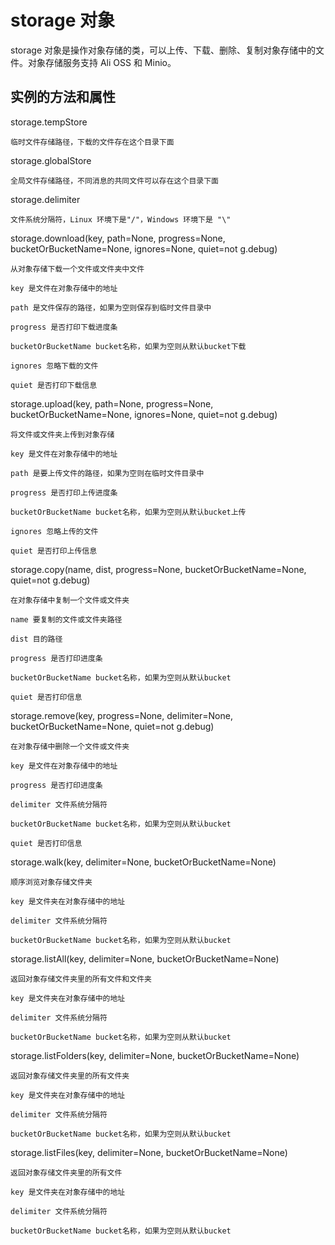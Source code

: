 # storage 对象

storage 对象是操作对象存储的类，可以上传、下载、删除、复制对象存储中的文件。对象存储服务支持 Ali OSS 和 Minio。

## 实例的方法和属性

storage.tempStore

    临时文件存储路径，下载的文件存在这个目录下面

storage.globalStore

    全局文件存储路径，不同消息的共同文件可以存在这个目录下面

storage.delimiter

    文件系统分隔符，Linux 环境下是"/"，Windows 环境下是 "\"

storage.download(key, path=None, progress=None, bucketOrBucketName=None, ignores=None, quiet=not g.debug)

    从对象存储下载一个文件或文件夹中文件

    key 是文件在对象存储中的地址

    path 是文件保存的路径，如果为空则保存到临时文件目录中

    progress 是否打印下载进度条

    bucketOrBucketName bucket名称，如果为空则从默认bucket下载

    ignores 忽略下载的文件

    quiet 是否打印下载信息

storage.upload(key, path=None, progress=None, bucketOrBucketName=None, ignores=None, quiet=not g.debug)

    将文件或文件夹上传到对象存储

    key 是文件在对象存储中的地址

    path 是要上传文件的路径，如果为空则在临时文件目录中

    progress 是否打印上传进度条

    bucketOrBucketName bucket名称，如果为空则从默认bucket上传

    ignores 忽略上传的文件

    quiet 是否打印上传信息

storage.copy(name, dist, progress=None, bucketOrBucketName=None, quiet=not g.debug)

    在对象存储中复制一个文件或文件夹

    name 要复制的文件或文件夹路径

    dist 目的路径

    progress 是否打印进度条

    bucketOrBucketName bucket名称，如果为空则从默认bucket

    quiet 是否打印信息

storage.remove(key, progress=None, delimiter=None, bucketOrBucketName=None, quiet=not g.debug)

    在对象存储中删除一个文件或文件夹

    key 是文件在对象存储中的地址

    progress 是否打印进度条

    delimiter 文件系统分隔符

    bucketOrBucketName bucket名称，如果为空则从默认bucket

    quiet 是否打印信息

storage.walk(key, delimiter=None, bucketOrBucketName=None)

    顺序浏览对象存储文件夹

    key 是文件夹在对象存储中的地址

    delimiter 文件系统分隔符

    bucketOrBucketName bucket名称，如果为空则从默认bucket

storage.listAll(key, delimiter=None, bucketOrBucketName=None)

    返回对象存储文件夹里的所有文件和文件夹

    key 是文件夹在对象存储中的地址

    delimiter 文件系统分隔符

    bucketOrBucketName bucket名称，如果为空则从默认bucket

storage.listFolders(key, delimiter=None, bucketOrBucketName=None)

    返回对象存储文件夹里的所有文件夹

    key 是文件夹在对象存储中的地址

    delimiter 文件系统分隔符

    bucketOrBucketName bucket名称，如果为空则从默认bucket

storage.listFiles(key, delimiter=None, bucketOrBucketName=None)

    返回对象存储文件夹里的所有文件

    key 是文件夹在对象存储中的地址

    delimiter 文件系统分隔符

    bucketOrBucketName bucket名称，如果为空则从默认bucket
